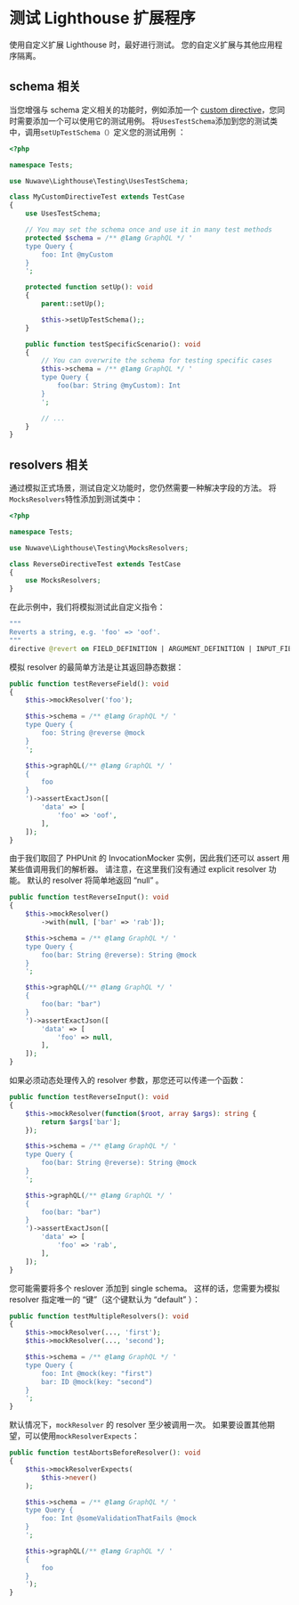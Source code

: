 # 测试 Lighthouse 扩展程序

使用自定义扩展 Lighthouse 时，最好进行测试。
您的自定义扩展与其他应用程序隔离。

## schema 相关

当您增强与 schema 定义相关的功能时，例如添加一个 [custom directive](../custom-directives)，您同时需要添加一个可以使用它的测试用例。
将`UsesTestSchema`添加到您的测试类中，调用`setUpTestSchema（）`定义您的测试用例 ：

```php
<?php

namespace Tests;

use Nuwave\Lighthouse\Testing\UsesTestSchema;

class MyCustomDirectiveTest extends TestCase
{
    use UsesTestSchema;

    // You may set the schema once and use it in many test methods
    protected $schema = /** @lang GraphQL */ '
    type Query {
        foo: Int @myCustom
    }
    ';

    protected function setUp(): void
    {
        parent::setUp();

        $this->setUpTestSchema();;
    }

    public function testSpecificScenario(): void
    {
        // You can overwrite the schema for testing specific cases
        $this->schema = /** @lang GraphQL */ '
        type Query {
            foo(bar: String @myCustom): Int
        }
        ';

        // ...
    }
}
```

## resolvers 相关

通过模拟正式场景，测试自定义功能时，您仍然需要一种解决字段的方法。
将`MocksResolvers`特性添加到测试类中：

```php
<?php

namespace Tests;

use Nuwave\Lighthouse\Testing\MocksResolvers;

class ReverseDirectiveTest extends TestCase
{
    use MocksResolvers;
}
```

在此示例中，我们将模拟测试此自定义指令：

```graphql
"""
Reverts a string, e.g. 'foo' => 'oof'.
"""
directive @revert on FIELD_DEFINITION | ARGUMENT_DEFINITION | INPUT_FIELD_DEFINITION
```

模拟 resolver 的最简单方法是让其返回静态数据：

```php
public function testReverseField(): void
{
    $this->mockResolver('foo');

    $this->schema = /** @lang GraphQL */ '
    type Query {
        foo: String @reverse @mock
    }
    ';

    $this->graphQL(/** @lang GraphQL */ '
    {
        foo
    }
    ')->assertExactJson([
        'data' => [
            'foo' => 'oof',
        ],
    ]);
}
```

由于我们取回了 PHPUnit 的 InvocationMocker 实例，因此我们还可以 assert 用某些值调用我们的解析器。
请注意，在这里我们没有通过 explicit resolver 功能。 默认的 resolver 将简单地返回 “null” 。

```php
public function testReverseInput(): void
{
    $this->mockResolver()
        ->with(null, ['bar' => 'rab']);

    $this->schema = /** @lang GraphQL */ '
    type Query {
        foo(bar: String @reverse): String @mock
    }
    ';

    $this->graphQL(/** @lang GraphQL */ '
    {
        foo(bar: "bar")
    }
    ')->assertExactJson([
        'data' => [
            'foo' => null,
        ],
    ]);
}
```

如果必须动态处理传入的 resolver 参数，那您还可以传递一个函数：

```php
public function testReverseInput(): void
{
    $this->mockResolver(function($root, array $args): string {
        return $args['bar'];
    });

    $this->schema = /** @lang GraphQL */ '
    type Query {
        foo(bar: String @reverse): String @mock
    }
    ';

    $this->graphQL(/** @lang GraphQL */ '
    {
        foo(bar: "bar")
    }
    ')->assertExactJson([
        'data' => [
            'foo' => 'rab',
        ],
    ]);
}
```

您可能需要将多个 reslover 添加到 single schema。
这样的话，您需要为模拟 resolver 指定唯一的 “键”（这个键默认为 “default” ）：

```php
public function testMultipleResolvers(): void
{
    $this->mockResolver(..., 'first');
    $this->mockResolver(..., 'second');

    $this->schema = /** @lang GraphQL */ '
    type Query {
        foo: Int @mock(key: "first")
        bar: ID @mock(key: "second")
    }
    ';
}
```

默认情况下，`mockResolver` 的 resolver 至少被调用一次。
如果要设置其他期望，可以使用`mockResolverExpects`：

```php
public function testAbortsBeforeResolver(): void
{
    $this->mockResolverExpects(
        $this->never()
    );

    $this->schema = /** @lang GraphQL */ '
    type Query {
        foo: Int @someValidationThatFails @mock
    }
    ';

    $this->graphQL(/** @lang GraphQL */ '
    {
        foo
    }
    ');
}
```
